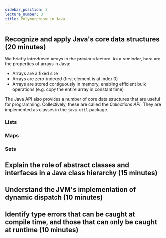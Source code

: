 ```yaml
---
sidebar_position: 3
lecture_number: 3
title: Polymorphism in Java
---
```


## Recognize and apply Java's core data structures (20 minutes)
We briefly introduced arrays in the previous lecture. As a reminder, here are the properties of arrays in Java:
- Arrays are a fixed size
- Arrays are zero-indexed (first element is at index 0)
- Arrays are stored contiguously in memory, enabling efficient bulk operations (e.g. copy the entire array in constant time)

The Java API also provides a number of core data structures that are useful for programming. Collectively, these are called the *Collections API*. They are implemented as classes in the `java.util` package.

### Lists

### Maps

### Sets


## Explain the role of abstract classes and interfaces in a Java class hierarchy (15 minutes)

## Understand the JVM's implementation of dynamic dispatch (10 minutes)

## Identify type errors that can be caught at compile time, and those that can only be caught at runtime (10 minutes)





